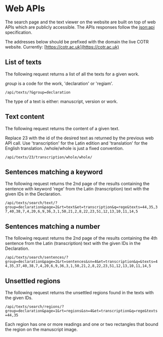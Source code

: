 # Web APIs

The search page and the text viewer on the website 
are built on top of web APIs which are
publicly accessible. The APIs responses follow the 
[json:api](https://jsonapi.org/) specification.

The addresses below should be prefixed with the domain the live COTR website.
Currently: [https://cotr.ac.uk](https://cotr.ac.uk)

## List of texts

The following request returns a list of all the texts for a given work.

*group* is a code for the work, 'declaration' or 'regiam'.

`/api/texts/?&group=declaration`

The type of a text is either: manuscript, version or work.

## Text content

The following request returns the content of a given text.

Replace 23 with the id of the desired text as returned by the previous
web API call. Use 'transcription' for the Latin edition and 'translation'
for the English translation. /whole/whole is just a fixed convention.

`/api/texts/23/transcription/whole/whole/`

## Sentences matching a keyword

The following request returns the 2nd page of the results containing 
the sentence with keyword 'rege' from the Latin (transcription) text 
with the given IDs in the Declaration.

`/api/texts/search/text/?group=declaration&page=2&rt=text&et=transcription&q=rege&texts=44,35,37,40,38,7,4,20,6,9,36,3,1,50,21,2,8,22,23,51,12,13,10,11,14,5`

## Sentences matching a number

The following request returns the 2nd page of the results containing 
the 4th sentence from the Latin (transcription) text with the given IDs 
in the Declaration.

`/api/texts/search/sentences/?group=declaration&page=2&rt=sentences&sn=4&et=transcription&q=&texts=44,35,37,40,38,7,4,20,6,9,36,3,1,50,21,2,8,22,23,51,12,13,10,11,14,5`

## Unsettled regions

The following request returns the unsettled regions found in the texts
with the given IDs.

`/api/texts/search/regions/?group=declaration&page=1&rt=regions&sn=4&et=transcription&q=rege&texts=44,35`

Each region has one or more readings and one or two rectangles that bound the
region on the manuscript image.
